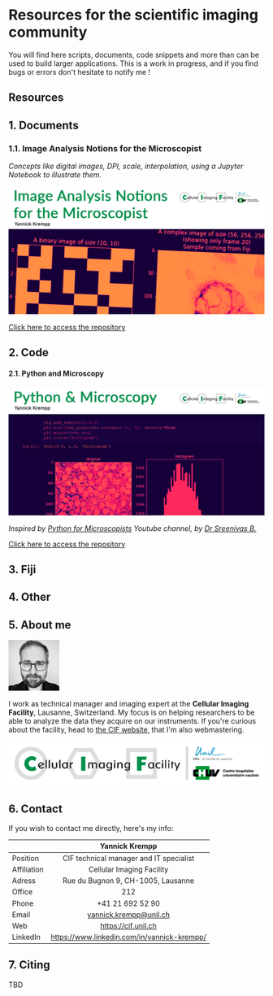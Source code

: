 # Resources for the scientific imaging community

You will find here scripts, documents, code snippets and more than can be used to build larger applications.
This is a work in progress, and if you find bugs or errors don't hesitate to notify me !

## Resources

## 1. Documents

### 1.1. Image Analysis Notions for the Microscopist

*Concepts like digital images, DPI, scale, interpolation, using a Jupyter Notebook to illustrate them.*

![preview](images/github_repo_basic_notions.png)

[Click here to access the repository](https://github.com/UniversalBuilder/Image-Analysis-Notions-for-the-Microscopist)



## 2. Code

#### 2.1. Python and Microscopy

![Preview](images/github_repo_python_and_microscopy.png)

*Inspired by [Python for Microscopists](https://www.youtube.com/channel/UC34rW-HtPJulxr5wp2Xa04w/featured) Youtube channel, by [Dr Sreenivas B.](https://www.linkedin.com/in/bnsreenu/)*


[Click here to access the repository](https://github.com/UniversalBuilder/Python-and-Microscopy)

## 3. Fiji

## 4. Other

## 5. About me

![me](images/yannick_krempp.jpg)

I work as technical manager and imaging expert at the **Cellular Imaging Facility**, Lausanne, Switzerland. My focus is on helping researchers to be able to analyze the data they acquire on our instruments.
If you're curious about the facility, head to [the CIF website](https://cif.unil.ch), that I'm also webmastering.

![logo](images/cif_logo_small.png)

## 6. Contact

If you wish to contact me directly, here's my info:

|             |                     Yannick Krempp                     |
|-------------|:------------------------------------------------------:|
| Position    | CIF technical manager and IT specialist                |
| Affiliation | Cellular Imaging Facility                              |
| Adress      | Rue du Bugnon 9, CH-1005, Lausanne                     |
| Office      | 212                                                    |
| Phone       | +41 21 692 52 90                                       |
| Email       | yannick.krempp@unil.ch                                 |
| Web         | https://cif.unil.ch                                    |
| LinkedIn    | https://www.linkedin.com/in/yannick-krempp/

## 7. Citing

TBD

